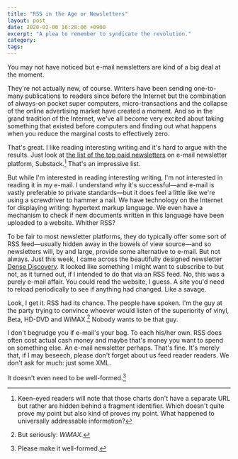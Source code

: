 ```yaml
---
title: "RSS in the Age or Newsletters"
layout: post
date: 2020-02-06 16:28:06 +0900
excerpt: "A plea to remember to syndicate the revolution."
category: 
tags: 
---
```


You may not have noticed but e-mail newsletters are kind of a big deal at the moment.

They're not actually new, of course. Writers have been sending one-to-many publications to readers since before the Internet but the combination of always-on pocket super computers, micro-transactions and the collapse of the online advertising market have created a moment. And so in the grand tradition of the Internet, we've all become very excited about taking something that existed before computers and finding out what happens when you reduce the marginal costs to effectively zero.

That's great. I like reading interesting writing and it's hard to argue with the results. Just look at [the list of the top paid newsletters][substack-charts] on e-mail newsletter platform, Substack.[^1] That's an impressive list.

[substack-charts]: https://substack.com/#top-paid "See the top paid newsletters on Substack"

But while I'm interested in reading interesting writing, I'm not interested in reading it in my e-mail. I understand why it's successful—and e-mail is vastly preferable to private standards—but it does feel a little like we're using a screwdriver to hammer a nail. We have technology on the Internet for displaying writing: hypertext markup language. We even have a mechanism to check if new documents written in this language have been uploaded to a website. Whither RSS?

To be fair to most newsletter platforms, they do typically offer some sort of RSS feed—usually hidden away in the bowels of view source—and so newsletters will, by and large, provide some alternative to e-mail. But not always. Just this week, I came across the beautifully designed newsletter [Dense Discovery][dd]. It looked like something I might want to subscribe to but not, as it turned out, if I intended to do that via an RSS feed. No, this was a purely e-mail affair. You could read the website, I guess. A site you'd need to reload periodically to see if anything had changed. Like a savage.

[dd]: https://www.densediscovery.com/ "Visit Dense Discovery's website"

Look, I get it. RSS had its chance. The people have spoken. I'm the guy at the party trying to convince whoever would listen of the superiority of vinyl, Beta, HD-DVD and WiMAX.[^2] Nobody wants to be that guy.

I don't begrudge you if e-mail's your bag. To each his/her own. RSS does often cost actual cash money and maybe that's money you want to spend on something else. An e-mail newsletter perhaps. That's fine. It's merely that, if I may beseech, please don't forget about us feed reader readers. We don't ask for much: just some XML.

It doesn't even need to be well-formed.[^3]

[^1]: Keen-eyed readers will note that those charts don't have a separate URL but rather are hidden behind a fragment identifier. Which doesn't quite prove my point but also kind of proves my point. What happened to universally addressable information?

[^2]: But seriously: _WiMAX_.

[^3]: Please make it well-formed.